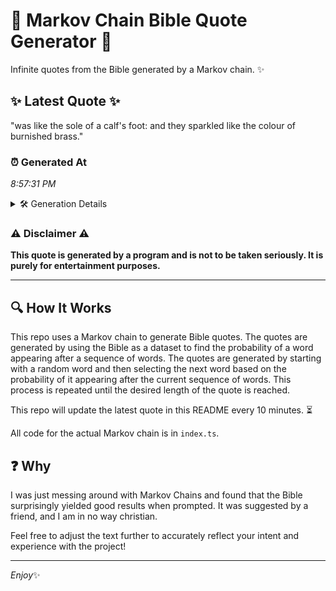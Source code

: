 # 📖 Markov Chain Bible Quote Generator 📖

Infinite quotes from the Bible generated by a Markov chain. ✨

## ✨ Latest Quote ✨
"was like the sole of a calf's foot: and they sparkled like the colour of burnished brass."

### ⏰ Generated At
*8:57:31 PM*

<details>
    <summary>🛠️ Generation Details</summary>
    <p>
        <strong>🌱 Seed:</strong> was<br>
        <strong>🔄 Iterations:</strong> 16<br>
        <strong>📜 Context History:</strong><br>[ was ]: like<br>[ was, like ]: the<br>[ was, like, the ]: sole<br>[ was, like, the, sole ]: of<br>[ was, like, the, sole, of ]: a<br>[ was, like, the, sole, of, a ]: calf's<br>[ like, the, sole, of, a, calf's ]: foot:<br>[ the, sole, of, a, calf's, foot: ]: and<br>[ sole, of, a, calf's, foot:, and ]: they<br>[ of, a, calf's, foot:, and, they ]: sparkled<br>[ a, calf's, foot:, and, they, sparkled ]: like<br>[ calf's, foot:, and, they, sparkled, like ]: the<br>[ foot:, and, they, sparkled, like, the ]: colour<br>[ and, they, sparkled, like, the, colour ]: of<br>[ they, sparkled, like, the, colour, of ]: burnished<br>[ sparkled, like, the, colour, of, burnished ]: brass.<br>
    </p>
</details>

### ⚠️ Disclaimer ⚠️
**This quote is generated by a program and is not to be taken seriously. It is purely for entertainment purposes.**

---

## 🔍 How It Works

This repo uses a Markov chain to generate Bible quotes. The quotes are generated by using the Bible as a dataset to find the probability of a word appearing after a sequence of words. The quotes are generated by starting with a random word and then selecting the next word based on the probability of it appearing after the current sequence of words. This process is repeated until the desired length of the quote is reached.

This repo will update the latest quote in this README every 10 minutes. ⏳

All code for the actual Markov chain is in `index.ts`.

## ❓ Why

I was just messing around with Markov Chains and found that the Bible surprisingly yielded good results when prompted. 
It was suggested by a friend, and I am in no way christian.

Feel free to adjust the text further to accurately reflect your intent and experience with the project!

---

*Enjoy*✨
